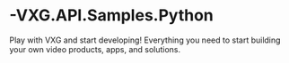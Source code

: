 # -VXG.API.Samples.Python
Play with VXG and start developing! Everything you need to start building your own video products, apps, and solutions.
